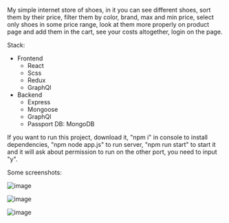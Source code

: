 My simple internet store of shoes, in it you can see different shoes, sort them by their price, filter them by color, brand, max and min price, select only shoes in some price range, look at them more properly on product page and add them in the cart, see your costs altogether, login on the page.

Stack:
- Frontend
  - React
  - Scss
  - Redux
  - GraphQl
- Backend
  - Express
  - Mongoose
  - GraphQl
  - Passport
DB: MongoDB

If you want to run this project, download it, "npm i" in console to install dependencies, "npm node app.js" to run server, "npm run start" to start it and it will ask about permission to run on the other port, you need to input "y".

Some screenshots:

![image](https://user-images.githubusercontent.com/54207104/150949229-31340973-0e6b-4d7b-954d-81015850502b.png)

![image](https://user-images.githubusercontent.com/54207104/150949501-e51d6c41-128a-4bfc-9ca7-84b3ad9592b0.png)

![image](https://user-images.githubusercontent.com/54207104/150949552-defc4c6f-73a9-4f34-ba07-d7af2e2cbfe9.png)


